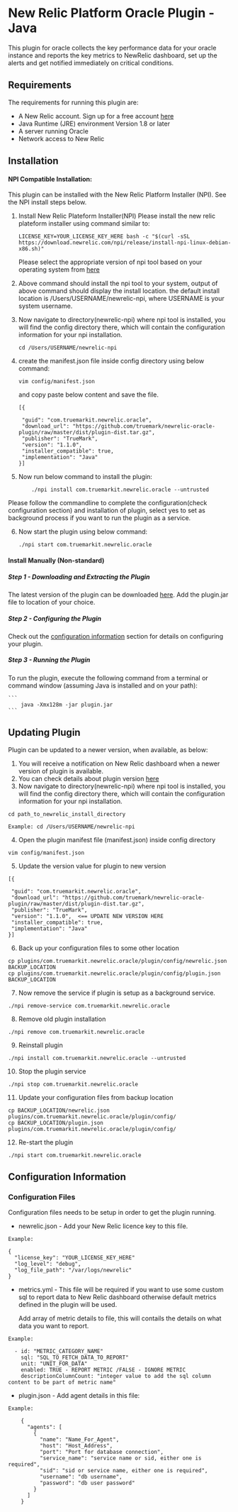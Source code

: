 # New Relic Platform Oracle Plugin - Java
This plugin for oracle collects the key performance data for your oracle instance and reports the key metrics to
NewRelic dashboard, set up the alerts and get notified immediately on critical conditions.
## Requirements

The requirements for running this plugin are:

- A New Relic account. Sign up for a free account [here](http://newrelic.com)
- Java Runtime (JRE) environment Version 1.8 or later
- A server running Oracle
- Network access to New Relic

## Installation
#### NPI Compatible Installation:
This plugin can be installed with the New Relic Platform Installer (NPI). See the NPI install steps below.

1) Install New Relic Plateform Installer(NPI)
Please install the new relic plateform installer using command similar to:
    ```
    LICENSE_KEY=YOUR_LICENSE_KEY_HERE bash -c "$(curl -sSL https://download.newrelic.com/npi/release/install-npi-linux-debian-x86.sh)"
    ```
    Please select the appropriate version of npi tool based on your operating system from [here](https://docs.newrelic.com/docs/plugins/plugins-new-relic/installing-plugins/installing-npi-compatible-plugin#npi-os-version)

2) Above command should install the npi tool to your system, output of above command should display the install location.
the default install location is /Users/USERNAME/newrelic-npi, where USERNAME is your system username.

3) Now navigate to directory(newrelic-npi) where npi tool is installed, you will find the config directory there, which
 will contain the configuration information for your npi installation.
     ```
     cd /Users/USERNAME/newrelic-npi
     ```
 
4) create the manifest.json file inside config directory using below command:
    ```
    vim config/manifest.json
    ```
    and copy paste below content and save the file.
    ```
    [{
    
     "guid": "com.truemarkit.newrelic.oracle",
     "download_url": "https://github.com/truemark/newrelic-oracle-plugin/raw/master/dist/plugin-dist.tar.gz",
     "publisher": "TrueMark",
     "version": "1.1.0",
     "installer_compatible": true,
     "implementation": "Java"
    }]
    ```
5) Now run below command to install the plugin:

    ```
        ./npi install com.truemarkit.newrelic.oracle --untrusted
    
    ```

Please follow the commandline to complete the configuration(check configuration section) and installation of plugin,
select yes to set as background process if you want to run the plugin as a service.

6) Now start the plugin using below command:
    ```
    ./npi start com.truemarkit.newrelic.oracle
    ```

#### Install Manually (Non-standard)

##### Step 1 - Downloading and Extracting the Plugin

The latest version of the plugin can be downloaded [here](https://github.com/truemark/newrelic-oracle-plugin).
Add the plugin.jar file to location of your choice.

##### Step 2 - Configuring the Plugin

Check out the [configuration information](#configuration-information) section for details on configuring your plugin.

##### Step 3 - Running the Plugin

To run the plugin, execute the following command from a terminal or command window (assuming Java is installed and on your path):

    ```
        java -Xmx128m -jar plugin.jar
    ```

## Updating Plugin
Plugin can be updated to a newer version, when available, as below:
1) You will receive a notification on New Relic dashboard when a newer version of plugin is available.
2) You can check details about plugin version [here](https://rpm.newrelic.com/accounts/1370610/plugins/directory/518)
3) Now navigate to directory(newrelic-npi) where npi tool is installed, you will find the config directory there, which
will contain the configuration information for your npi installation.
```
cd path_to_newrelic_install_directory
 
Example: cd /Users/USERNAME/newrelic-npi
```
4) Open the plugin manifest file (manifest.json) inside config directory
```
vim config/manifest.json
```
5) Update the version value for plugin to new version
```
[{

 "guid": "com.truemarkit.newrelic.oracle",
 "download_url": "https://github.com/truemark/newrelic-oracle-plugin/raw/master/dist/plugin-dist.tar.gz",
 "publisher": "TrueMark",
 "version": "1.1.0",  <== UPDATE NEW VERSION HERE
 "installer_compatible": true,
 "implementation": "Java"
}]
```
6) Back up your configuration files to some other location
```
cp plugins/com.truemarkit.newrelic.oracle/plugin/config/newrelic.json BACKUP_LOCATION
cp plugins/com.truemarkit.newrelic.oracle/plugin/config/plugin.json BACKUP_LOCATION
```

7) Now remove the service if plugin is setup as a background service.
```
./npi remove-service com.truemarkit.newrelic.oracle
```
8) Remove old plugin installation
```
./npi remove com.truemarkit.newrelic.oracle
```
9) Reinstall plugin
```
./npi install com.truemarkit.newrelic.oracle --untrusted
```
10) Stop the plugin service
```
./npi stop com.truemarkit.newrelic.oracle
```
11) Update your configuration files from backup location
```
cp BACKUP_LOCATION/newrelic.json plugins/com.truemarkit.newrelic.oracle/plugin/config/ 
cp BACKUP_LOCATION/plugin.json plugins/com.truemarkit.newrelic.oracle/plugin/config/ 
```
12) Re-start the plugin
```
./npi start com.truemarkit.newrelic.oracle
```

## Configuration Information

### Configuration Files

Configuration files needs to be setup in order to get the plugin running.
- newrelic.json - Add your New Relic licence key to this file.

`Example:`

```
{
  "license_key": "YOUR_LICENSE_KEY_HERE"
  "log_level": "debug",
  "log_file_path": "/var/logs/newrelic"
}
```

- metrics.yml - This file will be required if you want to use some custom sql to report data to New Relic dashboard otherwise default metrics defined in the plugin will be used.
  
  Add array of metric details to file, this will contails the details on what data you want to report.

`Example:`

```
  - id: "METRIC_CATEGORY_NAME"
    sql: "SQL_TO_FETCH_DATA_TO_REPORT"
    unit: "UNIT_FOR_DATA"
    enabled: TRUE - REPORT METRIC /FALSE - IGNORE METRIC
    descriptionColumnCount: "integer value to add the sql column content to be part of metric name"
```

- plugin.json - Add agent details in this file:

`Example:`

```
    {
      "agents": [
        {
          "name": "Name_For_Agent",
          "host": "Host_Address",
          "port": "Port for database connection",
          "service_name": "service name or sid, either one is required",
          "sid": "sid or service name, either one is required",
          "username": "db username",
          "password": "db user password"
        }
      ]
    }
```